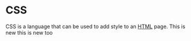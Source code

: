 # CSS

CSS is a language that can be used to add style to an [HTML](/wiki/HTML) page.
This is new
this is new too